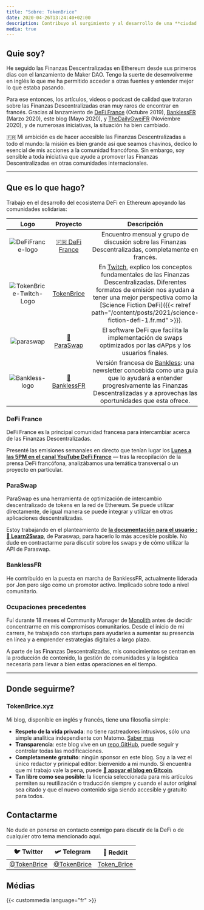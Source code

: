 ```yaml
---
title: "Sobre: TokenBrice"
date: 2020-04-26T13:24:40+02:00
description: Contribuyo al surgimiento y al desarrollo de una **ciudad galana financieramente soberana** y resistente a los ataques del invasor banco-romano gracias a las Finanzas Descentralizadas.
media: true
---
```


## Quie soy?

He seguido las Finanzas Descentralizadas en Ethereum desde sus primeros dias con el lanzamiento de Maker DAO. Tengo la suerte de desenvolverme en inglés lo que me ha permitido acceder a otras fuentes y entender mejor lo que estaba pasando.

Para ese entonces, los artículos, videos o podcast de calidad que trataran sobre las Finanzas Descentralizadas eran muy raros de encontrar en francés. Gracias al lanzamiento de [DeFi France](https://discord.gg/3bWZcK2) (Octubre 2019), [BanklessFR](https://banklessfr.substack.com/) (Marzo 2020), este blog (Mayo 2020), y [TheDailyGweiFR](https://thedailygweifr.substack.com/) (Noviembre 2020), y de numerosas iniciativas, la situación ha bien cambiado. 

🇫🇷 Mi ambición es de hacer accesible las Finanzas Descentralizadas a todo el mundo: la misión es bien grande así que seamos chavinos, dedico lo esencial de mis acciones a la comunidad francófona. Sin embargo, soy sensible a toda iniciativa que ayude a promover las Finanzas Descentralizadas en otras comunidades internacionales.

---

## Que es lo que hago?

Trabajo en el desarrollo del ecosistema DeFi en Ethereum apoyando las comunidades solidarias:


|  Logo | Proyecto | Descripción | Rol |
| :---: | :---: | :---: | :---: |
|  ![DeFiFrance-logo](/img/others/defifrance-logo.png) | [🇫🇷 DeFi France](https://discord.gg/3bWZcK2) | Encuentro mensual y grupo de discusión sobre las Finanzas Descentralizadas, completamente en francés. | Co-organizador |
|  ![TokenBrice-Twitch-Logo](/img/main/emblem-color-square-250.png) | [TokenBrice](https://twitch.tv/tokenbrice) | En [Twitch](https://twitch.tv/tokenbrice), explico los conceptos fundamentales de las Finanzas Descentralizadas. Diferentes formatos de emisión nos ayudan a tener una mejor perspectiva como la [Science Fiction DeFi]({{< relref path="/content/posts/2021/science-fiction-defi-1.fr.md" >}}). | Anfitrión |
|  ![paraswap](/img/others/paraswap.jpeg) | [💱 ParaSwap](https://paraswap.io) | El software DeFi que facilita la implementación de swaps optimizados por las dAPps y los usuarios finales. | Desarrollo de la comunidad |
| ![Bankless-logo](/img/others/bankless.jpg) | [💸 BanklessFR](https://banklessfr.substack.com/) | Versión francesa de [Bankless](https://twitter.com/BanklessHQ): una newsletter concebida como una guía que lo ayudará a entender progresivamente las Finanzas Descentralizadas y a aprovechas las oportunidades que esta ofrece. | Coordinador |

### DeFi France

DeFi France es la principal comunidad francesa para intercambiar acerca de las Finanzas Descentralizadas. 

Presenté las emisiones semanales en directo que tenían lugar los **[Lunes a las 5PM en el canal YouTube DeFi France](https://www.youtube.com/c/defifrance)** — tras la recopilación de la prensa DeFi francófona, analizábamos una temática transversal o un proyecto en particular.

### ParaSwap

ParaSwap es una herramienta de optimización de intercambio descentralizado de tokens en la red de Ethereum. Se puede utilizar directamente, de igual manera se puede integrar y utilizar en otras aplicaciones descentralizadas.

Estoy trabajando en el planteamiento de **[la documentación para el usuario : 📖 Learn2Swap](https://learn2swap.com/l2s/)**, de Paraswap, para hacerlo lo más accesible posible. No dude en contractarme para discutir sobre los swaps y de cómo utilizar la API de Paraswap.

### BanklessFR

He contribuído en la puesta en marcha de BanklessFR, actualmente liderada por Jon pero sigo como un promotor activo. Implicado sobre todo a nivel comunitario.

### Ocupaciones precedentes

Fuí durante 18 meses el Community Manager de [Monolith](https://monolith.xyz) antes de decidir concentrarme en mis compromisos comunitarios. Desde el inicio de mi carrera, he trabajado con startups para ayudarles a aumentar su presencia en línea y a emprender estrategias digitales a largo plazo. 

A parte de las Finanzas Descentralizadas, mis conocimientos se centran en la producción de contenido, la gestión de comunidades y la logistica necesaria para llevar a bien estas operaciones en el tiempo.

---

## Donde seguirme?

### TokenBrice.xyz

Mi blog, disponible en inglés y francés, tiene una filosofia simple:

- **Respeto de la vida privada**: no tiene rastreadores intrusivos, sólo una simple analítica independiente con Matomo. [Saber mas](https://tokenbrice.xyz/posts/2020/hello-world/)
- **Transparencia**: este blog vive en un [repo GitHub](https://github.com/tokenbrice/blog/), puede seguir y controlar todas las modificaciones.
- **Completamente gratuito**: ningún sponsor en este blog. Soy a la vez el único redactor y prinicpal editor: bienvenido a mi mundo. Si encuentra que mi trabajo vale la pena, puede **[🤗 apoyar el blog en Gitcoin](https://gitcoin.co/grants/811/tokenbrice-shining-light-on-ethereums-defi-en-fr)**.
- **Tan libre como sea posible**: la licencia seleccionada para mis artículos permiten su reutilización o traducción siempre y cuando el autor oríginal sea citado y que el nuevo contenido siga siendo accesible y gratuito para todos.

## Contactarme

No dude en ponerse en contacto conmigo para discutir de la DeFi o de cualquier otro tema mencionado aquí.

 🐦 Twitter | 🛩 Telegram | 👾 Reddit |
| :---: | :---: | :---: |
| [@TokenBrice](https://twitter.com/tokenbrice) | [@TokenBrice](https://t.me/tokenbrice) | [Token_Brice](https://www.reddit.com/user/Token_Brice) |

## Médias

{{< custommedia language="fr" >}}
